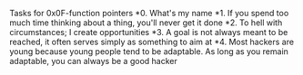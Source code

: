 Tasks for 0x0F-function pointers
*0. What's my name
*1. If you spend too much time thinking about a thing, you'll never get it done
*2. To hell with circumstances; I create opportunities
*3. A goal is not always meant to be reached, it often serves simply as something to aim at
*4. Most hackers are young because young people tend to be adaptable. 
As long as you remain adaptable, you can always be a good hacker
